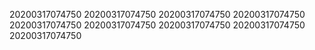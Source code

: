 20200317074750
20200317074750
20200317074750
20200317074750
20200317074750
20200317074750
20200317074750
20200317074750
20200317074750
